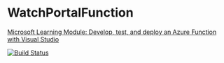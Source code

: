 # WatchPortalFunction
[Microsoft Learning Module: Develop, test, and deploy an Azure Function with Visual Studio](https://docs.microsoft.com/en-us/learn/modules/develop-test-deploy-azure-functions-with-visual-studio/)

[![Build Status](https://dev.azure.com/jovtonliveco-onmicrosoft-com/GitHub%20projects/_apis/build/status/jovton.WatchPortalFunction?branchName=master)](https://dev.azure.com/jovtonliveco-onmicrosoft-com/GitHub%20projects/_build/latest?definitionId=1&branchName=master)
